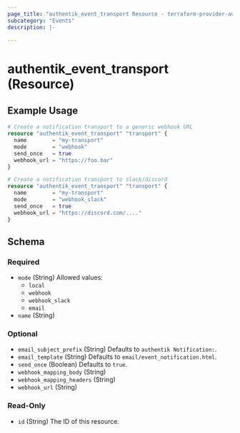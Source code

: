 ```yaml
---
page_title: "authentik_event_transport Resource - terraform-provider-authentik"
subcategory: "Events"
description: |-
  
---
```


# authentik_event_transport (Resource)



## Example Usage

```terraform
# Create a notification transport to a generic webhook URL
resource "authentik_event_transport" "transport" {
  name        = "my-transport"
  mode        = "webhook"
  send_once   = true
  webhook_url = "https://foo.bar"
}

# Create a notification transport to slack/discord
resource "authentik_event_transport" "transport" {
  name        = "my-transport"
  mode        = "webhook_slack"
  send_once   = true
  webhook_url = "https://discord.com/...."
}
```

<!-- schema generated by tfplugindocs -->
## Schema

### Required

- `mode` (String) Allowed values:
  - `local`
  - `webhook`
  - `webhook_slack`
  - `email`
- `name` (String)

### Optional

- `email_subject_prefix` (String) Defaults to `authentik Notification:`.
- `email_template` (String) Defaults to `email/event_notification.html`.
- `send_once` (Boolean) Defaults to `true`.
- `webhook_mapping_body` (String)
- `webhook_mapping_headers` (String)
- `webhook_url` (String)

### Read-Only

- `id` (String) The ID of this resource.
